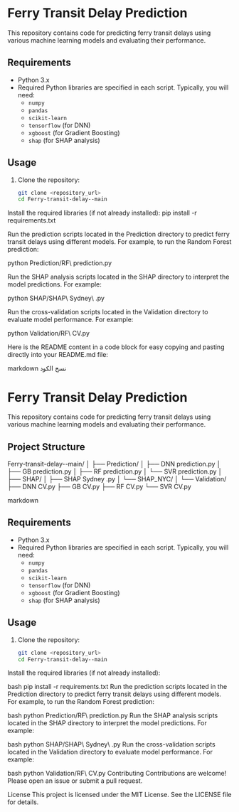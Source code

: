 # Ferry Transit Delay Prediction

This repository contains code for predicting ferry transit delays using various machine learning models and evaluating their performance.


## Requirements

- Python 3.x
- Required Python libraries are specified in each script. Typically, you will need:
  - `numpy`
  - `pandas`
  - `scikit-learn`
  - `tensorflow` (for DNN)
  - `xgboost` (for Gradient Boosting)
  - `shap` (for SHAP analysis)

## Usage

1. Clone the repository:

   ```bash
   git clone <repository_url>
   cd Ferry-transit-delay--main

Install the required libraries (if not already installed):
pip install -r requirements.txt

Run the prediction scripts located in the Prediction directory to predict ferry transit delays using different models. For example, to run the Random Forest prediction:

python Prediction/RF\ prediction.py

Run the SHAP analysis scripts located in the SHAP directory to interpret the model predictions. For example:

python SHAP/SHAP\ Sydney\ .py

Run the cross-validation scripts located in the Validation directory to evaluate model performance. For example:

python Validation/RF\ CV.py


Here is the README content in a code block for easy copying and pasting directly into your README.md file:

markdown
نسخ الكود
# Ferry Transit Delay Prediction

This repository contains code for predicting ferry transit delays using various machine learning models and evaluating their performance.

## Project Structure

Ferry-transit-delay--main/
│
├── Prediction/
│ ├── DNN prediction.py
│ ├── GB prediction.py
│ ├── RF prediction.py
│ └── SVR prediction.py
│
├── SHAP/
│ ├── SHAP Sydney .py
│ └── SHAP_NYC/
│
└── Validation/
├── DNN CV.py
├── GB CV.py
├── RF CV.py
└── SVR CV.py

markdown

## Requirements

- Python 3.x
- Required Python libraries are specified in each script. Typically, you will need:
  - `numpy`
  - `pandas`
  - `scikit-learn`
  - `tensorflow` (for DNN)
  - `xgboost` (for Gradient Boosting)
  - `shap` (for SHAP analysis)

## Usage

1. Clone the repository:

   ```bash
   git clone <repository_url>
   cd Ferry-transit-delay--main
Install the required libraries (if not already installed):

bash
pip install -r requirements.txt
Run the prediction scripts located in the Prediction directory to predict ferry transit delays using different models. For example, to run the Random Forest prediction:

bash
python Prediction/RF\ prediction.py
Run the SHAP analysis scripts located in the SHAP directory to interpret the model predictions. For example:

bash
python SHAP/SHAP\ Sydney\ .py
Run the cross-validation scripts located in the Validation directory to evaluate model performance. For example:

bash
python Validation/RF\ CV.py
Contributing
Contributions are welcome! Please open an issue or submit a pull request.

License
This project is licensed under the MIT License. See the LICENSE file for details.

